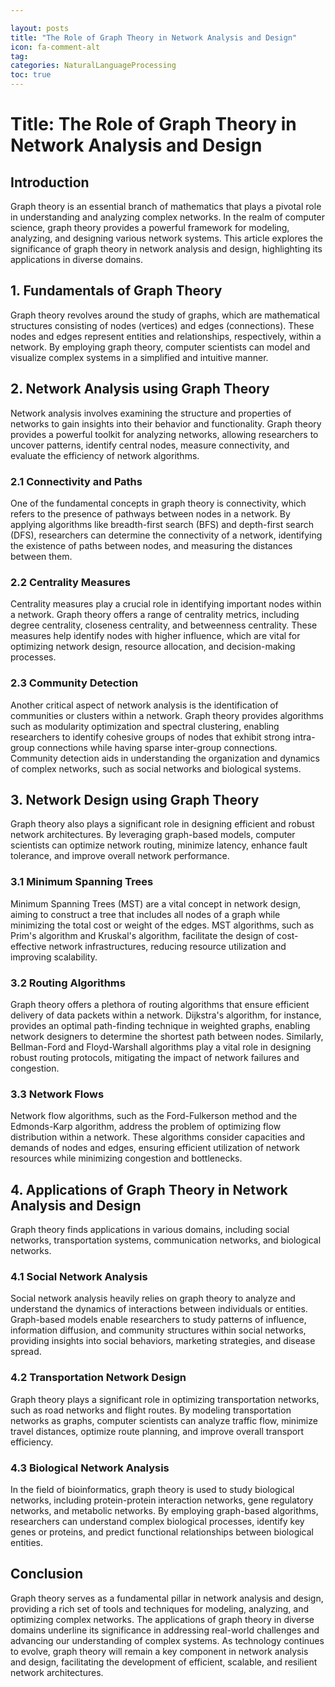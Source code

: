 ```yaml
---

layout: posts
title: "The Role of Graph Theory in Network Analysis and Design"
icon: fa-comment-alt
tag:      
categories: NaturalLanguageProcessing
toc: true
---
```




# Title: The Role of Graph Theory in Network Analysis and Design

## Introduction

Graph theory is an essential branch of mathematics that plays a pivotal role in understanding and analyzing complex networks. In the realm of computer science, graph theory provides a powerful framework for modeling, analyzing, and designing various network systems. This article explores the significance of graph theory in network analysis and design, highlighting its applications in diverse domains.

## 1. Fundamentals of Graph Theory

Graph theory revolves around the study of graphs, which are mathematical structures consisting of nodes (vertices) and edges (connections). These nodes and edges represent entities and relationships, respectively, within a network. By employing graph theory, computer scientists can model and visualize complex systems in a simplified and intuitive manner.

## 2. Network Analysis using Graph Theory

Network analysis involves examining the structure and properties of networks to gain insights into their behavior and functionality. Graph theory provides a powerful toolkit for analyzing networks, allowing researchers to uncover patterns, identify central nodes, measure connectivity, and evaluate the efficiency of network algorithms.

### 2.1 Connectivity and Paths

One of the fundamental concepts in graph theory is connectivity, which refers to the presence of pathways between nodes in a network. By applying algorithms like breadth-first search (BFS) and depth-first search (DFS), researchers can determine the connectivity of a network, identifying the existence of paths between nodes, and measuring the distances between them.

### 2.2 Centrality Measures

Centrality measures play a crucial role in identifying important nodes within a network. Graph theory offers a range of centrality metrics, including degree centrality, closeness centrality, and betweenness centrality. These measures help identify nodes with higher influence, which are vital for optimizing network design, resource allocation, and decision-making processes.

### 2.3 Community Detection

Another critical aspect of network analysis is the identification of communities or clusters within a network. Graph theory provides algorithms such as modularity optimization and spectral clustering, enabling researchers to identify cohesive groups of nodes that exhibit strong intra-group connections while having sparse inter-group connections. Community detection aids in understanding the organization and dynamics of complex networks, such as social networks and biological systems.

## 3. Network Design using Graph Theory

Graph theory also plays a significant role in designing efficient and robust network architectures. By leveraging graph-based models, computer scientists can optimize network routing, minimize latency, enhance fault tolerance, and improve overall network performance.

### 3.1 Minimum Spanning Trees

Minimum Spanning Trees (MST) are a vital concept in network design, aiming to construct a tree that includes all nodes of a graph while minimizing the total cost or weight of the edges. MST algorithms, such as Prim's algorithm and Kruskal's algorithm, facilitate the design of cost-effective network infrastructures, reducing resource utilization and improving scalability.

### 3.2 Routing Algorithms

Graph theory offers a plethora of routing algorithms that ensure efficient delivery of data packets within a network. Dijkstra's algorithm, for instance, provides an optimal path-finding technique in weighted graphs, enabling network designers to determine the shortest path between nodes. Similarly, Bellman-Ford and Floyd-Warshall algorithms play a vital role in designing robust routing protocols, mitigating the impact of network failures and congestion.

### 3.3 Network Flows

Network flow algorithms, such as the Ford-Fulkerson method and the Edmonds-Karp algorithm, address the problem of optimizing flow distribution within a network. These algorithms consider capacities and demands of nodes and edges, ensuring efficient utilization of network resources while minimizing congestion and bottlenecks.

## 4. Applications of Graph Theory in Network Analysis and Design

Graph theory finds applications in various domains, including social networks, transportation systems, communication networks, and biological networks.

### 4.1 Social Network Analysis

Social network analysis heavily relies on graph theory to analyze and understand the dynamics of interactions between individuals or entities. Graph-based models enable researchers to study patterns of influence, information diffusion, and community structures within social networks, providing insights into social behaviors, marketing strategies, and disease spread.

### 4.2 Transportation Network Design

Graph theory plays a significant role in optimizing transportation networks, such as road networks and flight routes. By modeling transportation networks as graphs, computer scientists can analyze traffic flow, minimize travel distances, optimize route planning, and improve overall transport efficiency.

### 4.3 Biological Network Analysis

In the field of bioinformatics, graph theory is used to study biological networks, including protein-protein interaction networks, gene regulatory networks, and metabolic networks. By employing graph-based algorithms, researchers can understand complex biological processes, identify key genes or proteins, and predict functional relationships between biological entities.

## Conclusion

Graph theory serves as a fundamental pillar in network analysis and design, providing a rich set of tools and techniques for modeling, analyzing, and optimizing complex networks. The applications of graph theory in diverse domains underline its significance in addressing real-world challenges and advancing our understanding of complex systems. As technology continues to evolve, graph theory will remain a key component in network analysis and design, facilitating the development of efficient, scalable, and resilient network architectures.